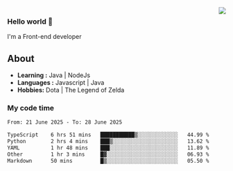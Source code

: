 <img align='right' src="https://github-readme-stats.vercel.app/api?username=jumodada&show_icons=true&theme=vue">

### Hello world 👋

I'm a Front-end developer 
    
## About
-  **Learning :** Java | NodeJs
-  **Languages :** Javascript | Java
-  **Hobbies:** Dota | The Legend of Zelda

### My code time

<!--START_SECTION:waka-->

```txt
From: 21 June 2025 - To: 28 June 2025

TypeScript    6 hrs 51 mins   ███████████▒░░░░░░░░░░░░░   44.99 %
Python        2 hrs 4 mins    ███▒░░░░░░░░░░░░░░░░░░░░░   13.62 %
YAML          1 hr 48 mins    ███░░░░░░░░░░░░░░░░░░░░░░   11.89 %
Other         1 hr 3 mins     █▓░░░░░░░░░░░░░░░░░░░░░░░   06.93 %
Markdown      50 mins         █▒░░░░░░░░░░░░░░░░░░░░░░░   05.50 %
```

<!--END_SECTION:waka-->

